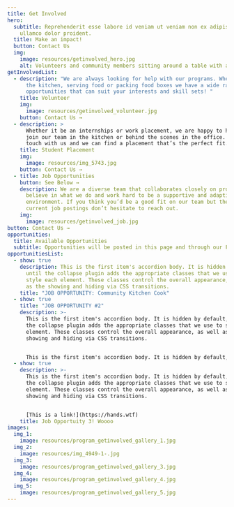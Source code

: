 ```yaml
---
title: Get Involved
hero:
  subtitle: Reprehenderit esse labore id veniam ut veniam non ex adipisicing amet
    ullamco dolor proident.
  title: Make an impact!
  button: Contact Us
  img:
    image: resources/getinvolved_hero.jpg
    alt: Volunteers and community members sitting around a table with a colorful mural in the background
getInvolvedList:
  - description: "We are always looking for help with our programs. Whether it’s in
      the kitchen, serving food or packing food boxes we have a wide range of
      opportunities that can suit your interests and skill sets! "
    title: Volunteer
    img:
      image: resources/getinvolved_volunteer.jpg
    button: Contact Us →
  - description: >
      Whether it be an internships or work placement, we are happy to have you
      join our team in the kitchen or behind the scenes in the office. Get in
      touch with us and we can find a placement that’s the perfect fit.
    title: Student Placement
    img:
      image: resources/img_5743.jpg
    button: Contact Us →
  - title: Job Opportunities
    button: See Below →
    description: We are a diverse team that collaborates closely on projects. We
      believe in what we do and work hard to be a supportive and adaptive work
      environment. If you think you’d be a good fit on our team but there are no
      current job postings don’t hesitate to reach out.
    img:
      image: resources/getinvolved_job.jpg
button: Contact Us →
opportunities:
  title: Available Opportunities
  subtitle: Opportunities will be posted in this page and through our Facebook.
opportunitiesList:
  - show: true
    description: This is the first item's accordion body. It is hidden by default,
      until the collapse plugin adds the appropriate classes that we use to
      style each element. These classes control the overall appearance, as well
      as the showing and hiding via CSS transitions.
    title: "JOB OPPORTUNITY: Community Kitchen Cook"
  - show: true
    title: "JOB OPPORTUNITY #2"
    description: >-
      This is the first item's accordion body. It is hidden by default, until
      the collapse plugin adds the appropriate classes that we use to style each
      element. These classes control the overall appearance, as well as the
      showing and hiding via CSS transitions.


      This is the first item's accordion body. It is hidden by default, until the collapse plugin adds the appropriate classes that we use to style each element. These classes control the **overall appearance**, as well as the showing and hiding via CSS transitions.
  - show: true
    description: >-
      This is the first item's accordion body. It is hidden by default, until
      the collapse plugin adds the appropriate classes that we use to style each
      element. These classes control the overall appearance, as well as the
      showing and hiding via CSS transitions.


      [This is a link!](https://hands.wtf)
    title: Job Opportuity 3! Woooo
images:
  img_1:
    image: resources/program_getinvolved_gallery_1.jpg
  img_2:
    image: resources/img_4949-1-.jpg
  img_3:
    image: resources/program_getinvolved_gallery_3.jpg
  img_4:
    image: resources/program_getinvolved_gallery_4.jpg
  img_5:
    image: resources/program_getinvolved_gallery_5.jpg
---
```

